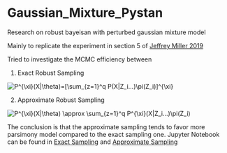 # Gaussian_Mixture_Pystan
Research on robust bayeisan with perturbed gaussian mixture model


Mainly to replicate the experiment in section 5 of [Jeffrey Miller 2019](https://www.tandfonline.com/doi/abs/10.1080/01621459.2018.1469995#:~:text=The%20standard%20approach%20to%20Bayesian,outcome%20of%20a%20Bayesian%20procedure.)


Tried to investigate the MCMC efficiency between 

1. Exact Robust Sampling

<img src="https://latex.codecogs.com/svg.latex?P^{\xi}(X|\theta)=[\sum_{z=1}^q&space;P(X|Z_i...)\pi(Z_i)]^{\xi}" title="P^{\xi}(X|\theta)=[\sum_{z=1}^q P(X|Z_i...)\pi(Z_i)]^{\xi}" />

2. Approximate Robust Sampling

<img src="https://latex.codecogs.com/svg.latex?P^{\xi}(X|\theta)&space;\approx&space;\sum_{z=1}^q&space;P^{\xi}(X|Z_i...)\pi(Z_i)" title="P^{\xi}(X|\theta) \approx \sum_{z=1}^q P^{\xi}(X|Z_i...)\pi(Z_i)" />


The conclusion is that the approximate sampling tends to favor more parsimony model compared to the exact sampling one. Jupyter Notebook can be found in [Exact Sampling](Calibration_Exact4000_Chg_Init.html) and [Approximate Sampling]()


